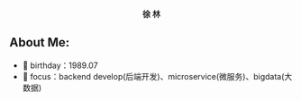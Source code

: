<p align="center"><strong>徐 林</strong></p>

## About Me:
- :birthday: birthday：1989.07
- 👀 focus：backend develop(后端开发)、microservice(微服务)、bigdata(大数据)
